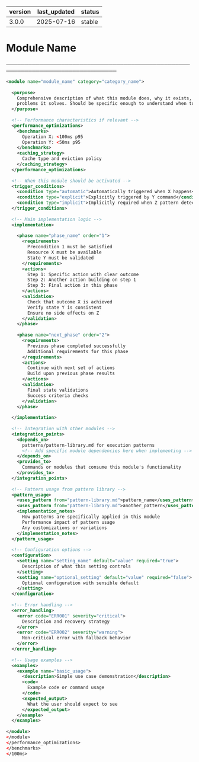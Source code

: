 | version | last_updated | status |
|---------|--------------|--------|
| 3.0.0   | 2025-07-16 | stable |

# Module Name

────────────────────────────────────────────────────────────────────────────────

```xml
<module name="module_name" category="category_name">
  
  <purpose>
    Comprehensive description of what this module does, why it exists, and what 
    problems it solves. Should be specific enough to understand when to use it.
  </purpose>
  
  <!-- Performance characteristics if relevant -->
  <performance_optimizations>
    <benchmarks>
      Operation X: <100ms p95
      Operation Y: <50ms p95
    </benchmarks>
    <caching_strategy>
      Cache type and eviction policy
    </caching_strategy>
  </performance_optimizations>
  
  <!-- When this module should be activated -->
  <trigger_conditions>
    <condition type="automatic">Automatically triggered when X happens</condition>
    <condition type="explicit">Explicitly triggered by Y command</condition>
    <condition type="implicit">Implicitly required when Z pattern detected</condition>
  </trigger_conditions>
  
  <!-- Main implementation logic -->
  <implementation>
    
    <phase name="phase_name" order="1">
      <requirements>
        Precondition 1 must be satisfied
        Resource X must be available
        State Y must be validated
      </requirements>
      <actions>
        Step 1: Specific action with clear outcome
        Step 2: Another action building on step 1
        Step 3: Final action in this phase
      </actions>
      <validation>
        Check that outcome X is achieved
        Verify state Y is consistent
        Ensure no side effects on Z
      </validation>
    </phase>
    
    <phase name="next_phase" order="2">
      <requirements>
        Previous phase completed successfully
        Additional requirements for this phase
      </requirements>
      <actions>
        Continue with next set of actions
        Build upon previous phase results
      </actions>
      <validation>
        Final state validations
        Success criteria checks
      </validation>
    </phase>
    
  </implementation>
  
  <!-- Integration with other modules -->
  <integration_points>
    <depends_on>
      patterns/pattern-library.md for execution patterns
      <!-- Add specific module dependencies here when implementing -->
    </depends_on>
    <provides_to>
      Commands or modules that consume this module's functionality
    </provides_to>
  </integration_points>
  
  <!-- Pattern usage from pattern library -->
  <pattern_usage>
    <uses_pattern from="pattern-library.md">pattern_name</uses_pattern>
    <uses_pattern from="pattern-library.md">another_pattern</uses_pattern>
    <implementation_notes>
      How patterns are specifically applied in this module
      Performance impact of pattern usage
      Any customizations or variations
    </implementation_notes>
  </pattern_usage>
  
  <!-- Configuration options -->
  <configuration>
    <setting name="setting_name" default="value" required="true">
      Description of what this setting controls
    </setting>
    <setting name="optional_setting" default="value" required="false">
      Optional configuration with sensible default
    </setting>
  </configuration>
  
  <!-- Error handling -->
  <error_handling>
    <error code="ERR001" severity="critical">
      Description and recovery strategy
    </error>
    <error code="ERR002" severity="warning">
      Non-critical error with fallback behavior
    </error>
  </error_handling>
  
  <!-- Usage examples -->
  <examples>
    <example name="basic_usage">
      <description>Simple use case demonstration</description>
      <code>
        Example code or command usage
      </code>
      <expected_output>
        What the user should expect to see
      </expected_output>
    </example>
  </examples>
  
</module>
</module>
</performance_optimizations>
</benchmarks>
</100ms>
```

<!-- 
Template Guidelines:
1. Module names use snake_case, categories are: security, quality, development, patterns, planning, testing
2. Version follows semantic versioning (major.minor.patch)
3. Status options: draft | active | deprecated | experimental | stable
4. Purpose should clearly explain when and why to use this module
5. Phases should be ordered and have clear dependencies
6. Performance metrics should be measurable and realistic
7. Pattern usage must reference actual patterns from pattern-library.md
8. Error codes should follow consistent naming (ERR###)
9. Remove sections not applicable to your module
10. Keep implementation phases focused and testable
11. Examples should be practical and demonstrate real usage
12. Integration points help with module composition
-->